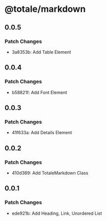 # @totale/markdown

## 0.0.5

### Patch Changes

- 3a8353b: Add Table Element

## 0.0.4

### Patch Changes

- b58821f: Add Font Element

## 0.0.3

### Patch Changes

- 41f633a: Add Details Element

## 0.0.2

### Patch Changes

- 410d369: Add TotaleMarkdown Class

## 0.0.1

### Patch Changes

- ede921b: Add Heading, Link, Unordered List
